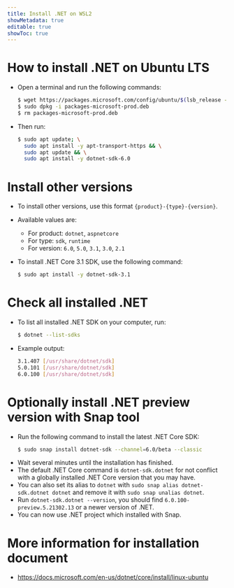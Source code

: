 ```yaml
---
title: Install .NET on WSL2
showMetadata: true
editable: true
showToc: true
---
```


# How to install .NET on Ubuntu LTS

- Open a terminal and run the following commands:
  ```sh
  $ wget https://packages.microsoft.com/config/ubuntu/$(lsb_release -rs)/packages-microsoft-prod.deb -O packages-microsoft-prod.deb
  $ sudo dpkg -i packages-microsoft-prod.deb
  $ rm packages-microsoft-prod.deb
  ```
- Then run:
  ```sh
  $ sudo apt update; \
    sudo apt install -y apt-transport-https && \
    sudo apt update && \
    sudo apt install -y dotnet-sdk-6.0
  ```

# Install other versions
- To install other versions, use this format `{product}-{type}-{version}`.
- Available values are:
  - For product: `dotnet`, `aspnetcore`
  - For type: `sdk`, `runtime`
  - For version: `6.0`, `5.0`, `3.1`, `3.0`, `2.1`

- To install .NET Core 3.1 SDK, use the following command:
  ```sh
  $ sudo apt install -y dotnet-sdk-3.1
  ```

# Check all installed .NET
- To list all installed .NET SDK on your computer, run:
  ```sh
  $ dotnet --list-sdks
  ```

- Example output:
  ```sh
  3.1.407 [/usr/share/dotnet/sdk]
  5.0.101 [/usr/share/dotnet/sdk]
  6.0.100 [/usr/share/dotnet/sdk]
  ```

# Optionally install .NET preview version with Snap tool
- Run the following command to install the latest .NET Core SDK:
  ```sh
  $ sudo snap install dotnet-sdk --channel=6.0/beta --classic
  ```
- Wait several minutes until the installation has finished.
- The default .NET Core command is `dotnet-sdk.dotnet` for not conflict with a globally installed .NET Core version that you may have.
- You can also set its alias to `dotnet` with `sudo snap alias dotnet-sdk.dotnet dotnet` and remove it with `sudo snap unalias dotnet`.
- Run `dotnet-sdk.dotnet --version`, you should find `6.0.100-preview.5.21302.13` or a newer version of .NET.
- You can now use .NET project which installed with Snap.

# More information for installation document
- https://docs.microsoft.com/en-us/dotnet/core/install/linux-ubuntu
